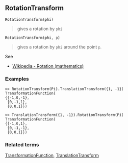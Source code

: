 ## RotationTransform

```
RotationTransform(phi)
```

> gives a rotation by `phi`

```
RotationTransform(phi, p)
```

> gives a rotation by `phi`  around the point `p`.

See
* [Wikipedia - Rotation (mathematics)](https://en.wikipedia.org/wiki/Rotation_(mathematics))

### Examples


```
>> RotationTransform(Pi).TranslationTransform({1, -1})
TransformationFunction(
{{-1,0,-1},
 {0,-1,1},
 {0,0,1}})
 
>> TranslationTransform({1, -1}).RotationTransform(Pi)
TransformationFunction(
{{-1,0,1},
 {0,-1,-1},
 {0,0,1}})
```

### Related terms
[TransformationFunction](TransformationFunction.md), [TranslationTransform](TranslationTransform.md)